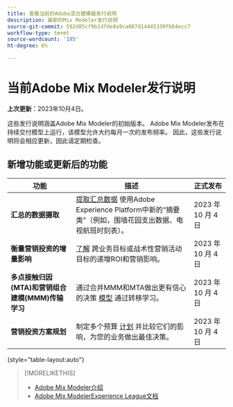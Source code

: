 ```yaml
---
title: 查看当前的Adobe混合建模器发行说明
description: 最新的Mix Modeler发行说明
source-git-commit: 592d85cf9b1dfde8a9ca087d14445339fb64ecc7
workflow-type: tm+mt
source-wordcount: '185'
ht-degree: 6%

---
```


# 当前Adobe Mix Modeler发行说明

**上次更新**：2023年10月4日。

这些发行说明涵盖Adobe Mix Modeler的初始版本。 Adobe Mix Modeler发布在持续交付模型上运行，该模型允许大约每月一次的发布频率。 因此，这些发行说明将会相应更新，因此请定期检查。


## 新增功能或更新后的功能

| 功能 | 描述 | 正式发布 |
|---|---|---|
| **汇总的数据摄取** | [提取汇总数据](../ingest-data/overview.md) 使用Adobe Experience Platform中新的“摘要类”（例如，围墙花园支出数据、电视航班时刻表）。 | 2023 年 10 月 4 日 |
| **衡量营销投资的增量影响** | [了解](../dashboard/overview.md) 跨业务目标或战术性营销活动目标的递增ROI和营销影响。 | 2023 年 10 月 4 日 |
| **多点接触归因(MTA)和营销组合建模(MMM)传输学习** | 通过合并MMM和MTA做出更有信心的决策 [模型](../models/overview.md) 通过转移学习。 | 2023 年 10 月 4 日 |
| **营销投资方案规划** | 制定多个预算 [计划](../plans/overview.md) 并比较它们的影响，为您的业务做出最佳决策。 | 2023 年 10 月 4 日 |

{style="table-layout:auto"}


>[!MORELIKETHIS]
>
>* [Adobe Mix Modeler介绍](https://business.adobe.com/products/experience-platform/planning-and-measurement.html)
>* [Adobe Mix ModelerExperience League文档](https://experienceleague.adobe.com/docs/mix-modeler.html?lang=en)



